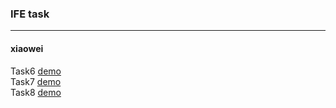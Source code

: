 ### IFE task
---
#### xiaowei
Task6 [demo](http://artangerine.site/weblearning/xiaowei/baidutask1_6/baidutask1_6.html)  
Task7 [demo](http://artangerine.site/weblearning/xiaowei/baidutask1_7/baidutask1_7.html)  
Task8 [demo](http://artangerine.site/weblearning/xiaowei/baidutask1_8/baidutask1_8.html)  
